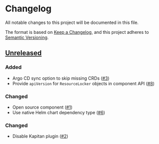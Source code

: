 # Changelog
All notable changes to this project will be documented in this file.

The format is based on [Keep a Changelog](https://keepachangelog.com/en/1.0.0/),
and this project adheres to [Semantic Versioning](https://semver.org/spec/v2.0.0.html).

## [Unreleased]
### Added
- Argo CD sync option to skip missing CRDs ([#3])
- Provide `apiVersion` for `ResourceLocker` objects in component API ([#8])

### Changed

- Open source component ([#1])
- Use native Helm chart dependency type ([#6])

### Changed

- Disable Kapitan plugin ([#2])

[Unreleased]: https://github.com/projectsyn/component-resource-locker/compare/eaf40fa...HEAD

[#1]: https://github.com/projectsyn/component-resource-locker/pull/1
[#2]: https://github.com/projectsyn/component-resource-locker/pull/2
[#3]: https://github.com/projectsyn/component-resource-locker/pull/3
[#6]: https://github.com/projectsyn/component-resource-locker/pull/6
[#8]: https://github.com/projectsyn/component-resource-locker/pull/8

